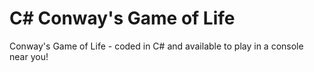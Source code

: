 # C# Conway's Game of Life

Conway's Game of Life -  coded in C# and available to play in a console near you!
